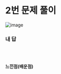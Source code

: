 # 2번 문제 풀이
![image](https://user-images.githubusercontent.com/81015704/119215978-ebcc4800-bb0b-11eb-8485-9bba2fb0facf.png)

### 내 답
<pre><code>

</code></pre>


#### 느낀점(배운점)
